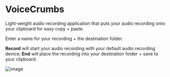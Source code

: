 # VoiceCrumbs
Light-weight audio recording application that puts your audio recording onto your clipboard for easy copy + paste.

Enter a name for your recording + the destination folder.

**Record** will start your audio recording with your default audio recording device; **End** will place the recording into your destination folder + save to your clipboard.

![image](https://user-images.githubusercontent.com/15184861/116961372-0b342b80-ac58-11eb-9a3f-79cf29bdf5d7.png)
